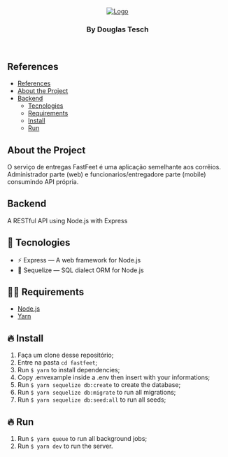 <!-- LOGO -->
<br />
<p align="center">
  <a href="https://github.com/Dtesch9/fastfeet">
    <img src="https://i.imgur.com/UP8yGBg.png" alt="Logo">
  </a>

  <h3 align="center">By Douglas Tesch</h3>
</p>
<br />

## References

- [References](#references)
- [About the Project](#about-the-project)
- [Backend](#backend)
  - [Tecnologies](#tecnologies)
  - [Requirements](#requirements)
  - [Install](#install)
  - [Run](#run)

<!-- ABOUT THE PROJECT -->

## About the Project

O serviço de entregas FastFeet é uma aplicação semelhante aos corrêios. Administrador parte (web) e funcionarios/entregadore parte (mobile) consumindo API própria.

## Backend

A RESTful API using Node.js with Express

## 🚀 Tecnologies

- ⚡ Express — A web framework for Node.js
- 💾 Sequelize — SQL dialect ORM for Node.js

## ✋🏻 Requirements

- [Node.js](https://nodejs.org/en/)
- [Yarn](https://yarnpkg.com/pt-BR/docs/install)

## 🔥 Install

1. Faça um clone desse repositório;
2. Entre na pasta `cd fastfeet`;
3. Run `$ yarn` to install dependencies;
4. Copy .envexample inside a .env then insert with your informations;
5. Run `$ yarn sequelize db:create` to create the database;
6. Run `$ yarn sequelize db:migrate` to run all migrations;
7. Run `$ yarn sequelize db:seed:all` to run all seeds;

## 🔥 Run
1. Run `$ yarn queue` to run all background jobs;
2. Run `$ yarn dev` to run the server.

